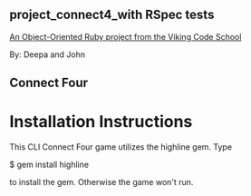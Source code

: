 
## project_connect4_with RSpec tests

[An Object-Oriented Ruby project from the Viking Code School](http://www.vikingcodeschool.com)

By: Deepa and John

## Connect Four

# Installation Instructions

This CLI Connect Four game utilizes the highline gem.
Type

  $ gem install highline

to install the gem. Otherwise the game won't run.
